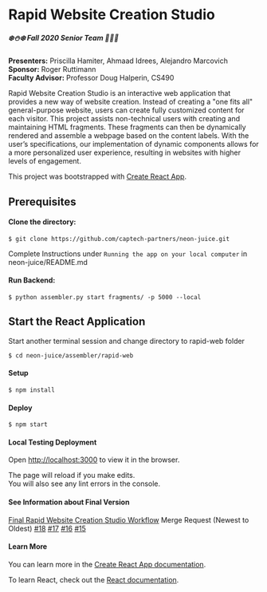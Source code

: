 # Rapid Website Creation Studio

##### :snowflake::snowman::snowflake: Fall 2020 Senior Team :santa::gift::christmas_tree:  

**Presenters:** Priscilla Hamiter, Ahmaad Idrees, Alejandro Marcovich  
**Sponsor:** Roger Ruttimann  
**Faculty Advisor:** Professor Doug Halperin, CS490  


Rapid Website Creation Studio is an interactive web application that provides a new way of website creation. Instead of creating a "one fits all" general-purpose website, users can create fully customized content for each visitor. This project assists non-technical users with creating and maintaining HTML fragments. These fragments can then be dynamically rendered and assemble a webpage based on the content labels. With the user’s specifications, our implementation of dynamic components allows for a more personalized user experience, resulting in websites with higher levels of engagement.


This project was bootstrapped with [Create React App](https://github.com/facebook/create-react-app).


## Prerequisites

#### Clone the directory:
```
$ git clone https://github.com/captech-partners/neon-juice.git
```

Complete Instructions under `Running the app on your local computer` in neon-juice/README.md  

#### Run Backend:
```
$ python assembler.py start fragments/ -p 5000 --local
```

## Start the React Application

Start another terminal session and change directory to rapid-web folder  

``` 
$ cd neon-juice/assembler/rapid-web
``` 

#### Setup
``` 
$ npm install
``` 

#### Deploy
``` 
$ npm start
``` 

#### Local Testing Deployment
Open [http://localhost:3000](http://localhost:3000) to view it in the browser.

The page will reload if you make edits.<br />
You will also see any lint errors in the console.

#### See Information about Final Version
[Final Rapid Website Creation Studio Workflow](https://drive.google.com/file/d/16TIf79D3qMiGCvASWvPWvvitoRII10UE/view?usp=sharing)
Merge Request (Newest to Oldest)
[#18](https://github.com/captech-partners/neon-juice/pull/18)
[#17](https://github.com/captech-partners/neon-juice/pull/17)
[#16](https://github.com/captech-partners/neon-juice/pull/16)
[#15](https://github.com/captech-partners/neon-juice/pull/15)

#### Learn More

You can learn more in the [Create React App documentation](https://facebook.github.io/create-react-app/docs/getting-started).

To learn React, check out the [React documentation](https://reactjs.org/).
